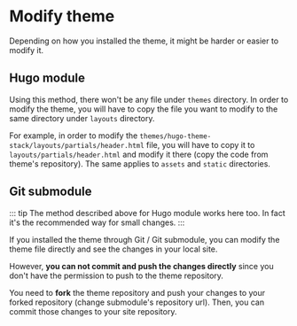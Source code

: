 # Modify theme

Depending on how you installed the theme, it might be harder or easier to modify it. 

## Hugo module

Using this method, there won't be any file under `themes` directory. In order to modify the theme, you will have to copy the file you want to modify to the same directory under `layouts` directory.

For example, in order to modify the `themes/hugo-theme-stack/layouts/partials/header.html` file, you will have to copy it to `layouts/partials/header.html` and modify it there (copy the code from theme's repository). The same applies to `assets` and `static` directories.

## Git submodule

::: tip
The method described above for Hugo module works here too. In fact it's the recommended way for small changes.
:::

If you installed the theme through Git / Git submodule, you can modify the theme file directly and see the changes in your local site. 

However, **you can not commit and push the changes directly** since you don't have the permission to push to the theme repository. 

You need to **fork** the theme repository and push your changes to your forked repository (change submodule's repository url). Then, you can commit those changes to your site repository.
